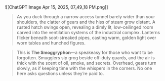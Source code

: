 ![[ChatGPT Image Apr 15, 2025, 07_49_18 PM.png]]
>As you duck through a narrow access tunnel barely wider than your shoulders, the clatter of gears and the hiss of steam grow distant. A rusted hatch swings open, revealing a dimly lit, low-ceilinged room carved into the ventilation systems of the industrial complex. Lanterns flicker beneath soot-streaked pipes, casting warm, golden light over worn tables and hunched figures.

>This is **The Smoggryphon**—a speakeasy for those who want to be forgotten. Smugglers sip grog beside off-duty guards, and the air is thick with the scent of oil, smoke, and secrets. Overhead, gears turn slowly, as if keeping time with the whispers in the corners. No one here asks questions unless they’re paid to.